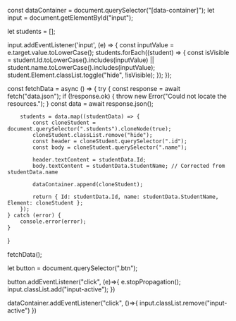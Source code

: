 const dataContainer = document.querySelector("[data-container]");
let input = document.getElementById("input");

let students = [];

input.addEventListener('input', (e) => {
    const inputValue = e.target.value.toLowerCase();
    students.forEach((student) => {
        const isVisible = student.Id.toLowerCase().includes(inputValue) || student.name.toLowerCase().includes(inputValue);
        student.Element.classList.toggle("hide", !isVisible);
    });
});

const fetchData = async () => {
    try {
        const response = await fetch("data.json");
        if (!response.ok) {
            throw new Error("Could not locate the resources.");
        }
        const data = await response.json();

        students = data.map((studentData) => {
            const cloneStudent = document.querySelector(".students").cloneNode(true);
            cloneStudent.classList.remove("hide");
            const header = cloneStudent.querySelector(".id");
            const body = cloneStudent.querySelector(".name");

            header.textContent = studentData.Id;
            body.textContent = studentData.StudentName; // Corrected from studentData.name

            dataContainer.append(cloneStudent);

            return { Id: studentData.Id, name: studentData.StudentName, Element: cloneStudent };
        });
    } catch (error) {
        console.error(error);
    }
}

fetchData();



let button = document.querySelector(".btn");

button.addEventListener("click", (e)=>{
    e.stopPropagation();
    input.classList.add("input-active");
})

dataContainer.addEventListener("click", ()=>{
    input.classList.remove("input-active")
})

